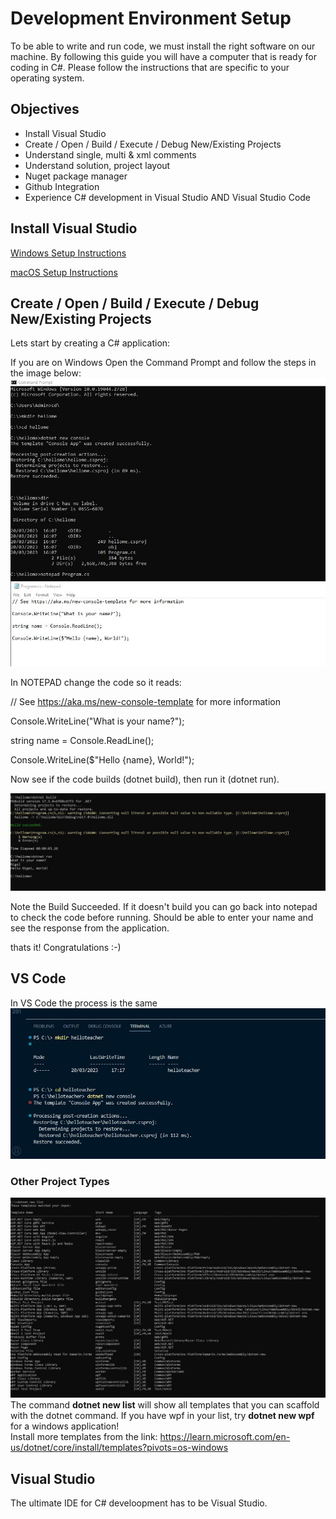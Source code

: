 # Development Environment Setup

To be able to write and run code, we must install the right software on our machine. By following this guide you will have a computer that is ready for coding in C#. Please follow the instructions that are specific to your operating system.

## Objectives

- Install Visual Studio 
- Create / Open / Build / Execute / Debug New/Existing Projects
- Understand single, multi & xml comments
- Understand solution, project layout
- Nuget package manager
- Github Integration
- Experience C# development in Visual Studio AND Visual Studio Code




## Install Visual Studio

[Windows Setup Instructions](windows-setup-instructions.md)

[macOS Setup Instructions](macOS-setup-instructions.md)




## Create / Open / Build / Execute / Debug New/Existing Projects
Lets start by creating a C# application:

If you are on Windows Open the Command Prompt and follow the steps in the image below:
![](./images/dotnet_new.JPG)


In NOTEPAD change the code so it reads:


// See https://aka.ms/new-console-template for more information

Console.WriteLine("What is your name?");

string name = Console.ReadLine();

Console.WriteLine($"Hello {name}, World!");


Now see if the code builds (dotnet build), then run it (dotnet run).

![](./images/dotnet_run.JPG)

Note the Build Succeeded.  If it doesn't build you can go back into notepad to check the code before running.  Should be able to enter your name and see
the response from the application.

thats it! Congratulations :-)


## VS Code
In VS Code the process is the same
![](./images/vscode_dotnet_new.JPG)



### Other Project Types
![](./images/dotnet_new_list.JPG)
The command **dotnet new list** will show all templates that you can scaffold with the dotnet command.  If you have wpf in your list, try **dotnet new wpf** for a windows application!  
Install more templates from the link:
https://learn.microsoft.com/en-us/dotnet/core/install/templates?pivots=os-windows




## Visual Studio
The ultimate IDE for C# develoopment has to be Visual Studio.  



